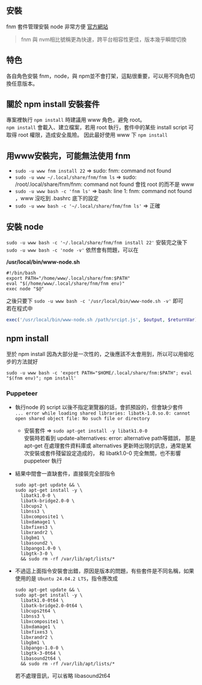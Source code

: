 ## 安裝
fnm 套件管理安裝 node 非常方便 [官方網站](https://nodejs.org/zh-tw/download)
> fnm 與 nvm相比號稱更為快速，跨平台相容性更佳，版本幾乎瞬間切換

## 特色
各自角色安裝 fnm，node，與 npm並不會打架，這點很重要，可以用不同角色切換任意版本。

## 關於 npm install 安裝套件
專案裡執行 `npm install` 時建議用 www 角色，避免 root。  
`npm install` 會載入、建立檔案，若用 root 執行，套件中的某些 install script 可取得 root 權限，造成安全風險。
因此最好使用 www 下 `npm install`

## 用www安裝完，可能無法使用 fnm
* `sudo -u www fnm install 22` => sudo: fnm: command not found
* `sudo -u www ~/.local/share/fnm/fnm ls` => sudo: /root/.local/share/fnm/fnm: command not found 會找 root 的而不是 www
* `sudo -u www bash -c 'fnm ls'` => bash: line 1: fnm: command not found  ，www 沒吃到 .bashrc 底下的設定
* `sudo -u www bash -c '~/.local/share/fnm/fnm ls'` => 正確

## 安裝 node 
`sudo -u www bash -c '~/.local/share/fnm/fnm install 22'`
安裝完之後下 `sudo -u www bash -c 'node -v'` 依然會有問題，可以在

__/usr/local/bin/www-node.sh__
```
#!/bin/bash
export PATH="/home/www/.local/share/fnm:$PATH"
eval "$(/home/www/.local/share/fnm/fnm env)"
exec node "$@"
```
之後只要下 `sudo -u www bash -c '/usr/local/bin/www-node.sh -v'` 即可  
若在程式中 
``` php
exec('/usr/local/bin/www-node.sh /path/srcipt.js', $output, $returnVar);
```

## npm install
至於 npm install 因為大部分是一次性的，之後應該不太會用到，所以可以用偷吃步的方法就好
```
sudo -u www bash -c 'export PATH="$HOME/.local/share/fnm:$PATH"; eval "$(fnm env)"; npm install'
```

### Puppeteer
* 執行node 的 script 以後不指定瀏覽器的話，會抓預設的，但會缺少套件  
  `... error while loading shared libraries: libatk-1.0.so.0: cannot open shared object file: No such file or directory`  
  - 安裝套件 => `sudo apt-get install -y libatk1.0-0`  
    安裝時若看到 update-alternatives: error: alternative path等錯誤，
    那是 apt-get 在處理套件資料庫或 alternatives 更新時出現的訊息，通常是某次安裝或套件殘留設定造成的，
    和 libatk1.0-0 完全無關，也不影響 puppeteer 執行
  
* 結果中間會一直缺套件，直接裝完全部指令
  ```
  sudo apt-get update && \
  sudo apt-get install -y \
    libatk1.0-0 \
    libatk-bridge2.0-0 \
    libcups2 \
    libnss3 \
    libxcomposite1 \
    libxdamage1 \
    libxfixes3 \
    libxrandr2 \
    libgbm1 \
    libasound2 \
    libpango1.0-0 \
    libgtk-3-0 \
    && sudo rm -rf /var/lib/apt/lists/*
  ```
* 不過這上面指令安裝會出錯，原因是版本的問題，有些套件是不同名稱，如果使用的是 `Ubuntu 24.04.2 LTS`，指令應改成
  ```
  sudo apt-get update && \
  sudo apt-get install -y \
    libatk1.0-0t64 \
    libatk-bridge2.0-0t64 \
    libcups2t64 \
    libnss3 \
    libxcomposite1 \
    libxdamage1 \
    libxfixes3 \
    libxrandr2 \
    libgbm1 \
    libpango-1.0-0 \
    libgtk-3-0t64 \
    libasound2t64 \
    && sudo rm -rf /var/lib/apt/lists/*
  ```
  若不處理音訊，可以省略 libasound2t64
